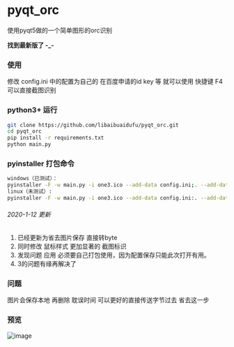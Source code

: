 # pyqt_orc
使用pyqt5做的一个简单图形的orc识别

**找到最新版了 -_-**

### 使用
修改 config.ini 中的配置为自己的 在百度申请的id key 等 就可以使用
快捷键 F4 可以直接截图识别

### python3+ 运行

```bash
git clone https://github.com/libaibuaidufu/pyqt_orc.git
cd pyqt_orc
pip install -r requirements.txt
python main.py
```

### pyinstaller 打包命令

```bash
windows（已测试）：
pyinstaller -F -w main.py -i one3.ico --add-data config.ini;. --add-data one3.ico;.
linux（未测试）:
pyinstaller -F -w main.py -i one3.ico --add-data config.ini:. --add-data one3.ico:.
```

###### 2020-1-12 更新

1. 已经更新为省去图片保存 直接转byte
2. 同时修改 鼠标样式 更加显著的 截图标识
3. 发现问题 应用 必须要自己打包使用，因为配置保存只能此次打开有用。
4. 3的问题有缘再解决了



### 问题

图片会保存本地 再删除 耽误时间 可以更好的直接传送字节过去 省去这一步

### 预览
![image](https://github.com/libaibuaidufu/pyqt_orc/blob/master/last.png)
